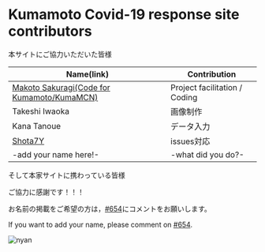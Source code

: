 Kumamoto Covid-19 response site contributors
============================================

本サイトにご協力いただいた皆様

| Name(link) | Contribution |
| --- | --- |
| [Makoto Sakuragi(Code for Kumamoto/KumaMCN)](https://www.facebook.com/makoragi) | Project facilitation / Coding |
| Takeshi Iwaoka | 画像制作 |
| Kana Tanoue | データ入力 |
| [Shota7Y](https://twitter.com/Shota7Y) | issues対応 |
| -add your name here!- | -what did you do?- |

そして本家サイトに携わっている皆様

ご協力に感謝です！！！

お名前の掲載をご希望の方は，[#654](https://github.com/tokyo-metropolitan-gov/covid19/issues/654)にコメントをお願いします。

If you want to add your name, please comment on [#654](https://github.com/tokyo-metropolitan-gov/covid19/issues/654).

![nyan](https://i.gyazo.com/f04e7468ea6e4bb6e87f6817fea980f9.gif)
